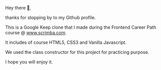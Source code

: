 Hey there 👋,

thanks for stopping by to my Github profile.

This is a Google Keep clone that I made during the Frontend Career Path course @ www.scrimba.com.

It includes of course HTML5, CSS3 and Vanilla Javascript.

We used the class constructor for this project for practicing purpose.

I hope you will enjoy it.
